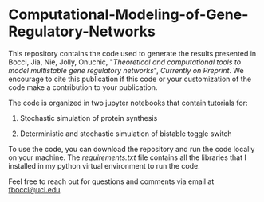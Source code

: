 # Computational-Modeling-of-Gene-Regulatory-Networks

This repository contains the code used to generate the results presented in Bocci, Jia, Nie, Jolly, Onuchic, "*Theoretical and computational tools to model multistable gene regulatory networks*", *Currently on Preprint*. We encourage to cite this publication if this code or your customization of the code make a contribution to your publication.

The code is organized in two jupyter notebooks that contain tutorials for:

1) Stochastic simulation of protein synthesis

2) Deterministic and stochastic simulation of bistable toggle switch

To use the code, you can download the repository and run the code locally on your machine. The *requirements.txt* file contains all the libraries that I installed in my python virtual environment to run the code.

Feel free to reach out for questions and comments via email at fbocci@uci.edu
